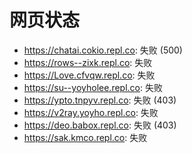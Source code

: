 # 网页状态
- https://chatai.cokio.repl.co: 失败 (500)
- https://rows--zixk.repl.co: 失败
- https://Love.cfvqw.repl.co: 失败
- https://su--yoyholee.repl.co: 失败
- https://ypto.tnpyv.repl.co: 失败 (403)
- https://v2ray.yoyho.repl.co: 失败
- https://deo.babox.repl.co: 失败 (403)
- https://sak.kmco.repl.co: 失败
